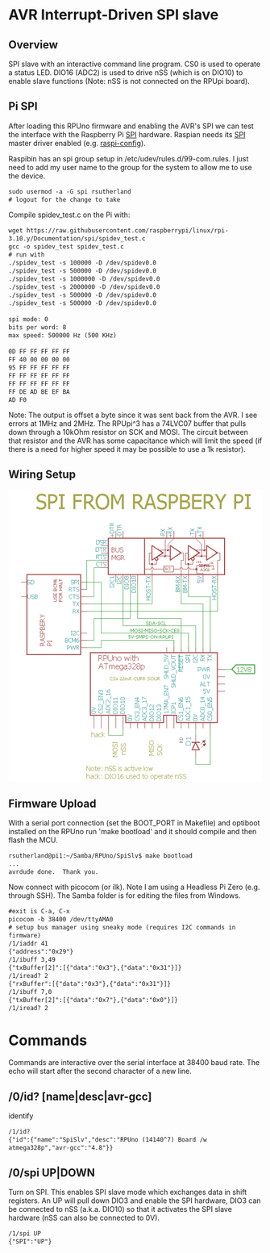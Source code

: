 # AVR  Interrupt-Driven SPI slave

## Overview

SPI slave with an interactive command line program. CS0 is used to operate a status LED. DIO16 (ADC2) is used to drive nSS (which is on DIO10) to enable slave functions (Note: nSS is not connected on the RPUpi board).


## Pi SPI

After loading this RPUno firmware and enabling the AVR's SPI we can test the interface with the Raspberry Pi [SPI] hardware. Raspian needs its [SPI] master driver enabled (e.g. [raspi-config]).

[SPI]: https://www.raspberrypi.org/documentation/hardware/raspberrypi/spi/README.md
[raspi-config]: https://www.raspberrypi.org/documentation/configuration/raspi-config.md

Raspibin has an spi group setup in /etc/udev/rules.d/99-com.rules. I just need to add my user name to the group for the system to allow me to use the device.

``` 
sudo usermod -a -G spi rsutherland
# logout for the change to take
``` 

Compile spidev_test.c on the Pi with:

``` 
wget https://raw.githubusercontent.com/raspberrypi/linux/rpi-3.10.y/Documentation/spi/spidev_test.c
gcc -o spidev_test spidev_test.c
# run with
./spidev_test -s 100000 -D /dev/spidev0.0
./spidev_test -s 500000 -D /dev/spidev0.0
./spidev_test -s 1000000 -D /dev/spidev0.0
./spidev_test -s 2000000 -D /dev/spidev0.0
./spidev_test -s 500000 -D /dev/spidev0.0
./spidev_test -s 500000 -D /dev/spidev0.0

spi mode: 0
bits per word: 8
max speed: 500000 Hz (500 KHz)

0D FF FF FF FF FF
FF 40 00 00 00 00
95 FF FF FF FF FF
FF FF FF FF FF FF
FF FF FF FF FF FF
FF DE AD BE EF BA
AD F0
``` 

Note: The output is offset a byte since it was sent back from the AVR. I see errors at 1MHz and 2MHz. The RPUpi^3 has a 74LVC07 buffer that pulls down through a 10kOhm resistor on SCK and MOSI. The circuit between that resistor and the AVR has some capacitance which will limit the speed (if there is a need for higher speed it may be possible to use a 1k resistor).


## Wiring Setup

![Wiring](./Setup/SpiSlvWiring.png)


## Firmware Upload

With a serial port connection (set the BOOT_PORT in Makefile) and optiboot installed on the RPUno run 'make bootload' and it should compile and then flash the MCU.

``` 
rsutherland@pi1:~/Samba/RPUno/SpiSlv$ make bootload
...
avrdude done.  Thank you.
``` 

Now connect with picocom (or ilk). Note I am using a Headless Pi Zero (e.g. through SSH). The Samba folder is for editing the files from Windows.

``` 
#exit is C-a, C-x
picocom -b 38400 /dev/ttyAMA0
# setup bus manager using sneaky mode (requires I2C commands in firmware)
/1/iaddr 41
{"address":"0x29"}
/1/ibuff 3,49
{"txBuffer[2]":[{"data":"0x3"},{"data":"0x31"}]}
/1/iread? 2
{"rxBuffer":[{"data":"0x3"},{"data":"0x31"}]}
/1/ibuff 7,0
{"txBuffer[2]":[{"data":"0x7"},{"data":"0x0"}]}
/1/iread? 2
``` 

# Commands

Commands are interactive over the serial interface at 38400 baud rate. The echo will start after the second character of a new line. 

## /0/id? [name|desc|avr-gcc]

identify 

``` 
/1/id?
{"id":{"name":"SpiSlv","desc":"RPUno (14140^7) Board /w atmega328p","avr-gcc":"4.8"}}
``` 


## /0/spi UP|DOWN

Turn on SPI. This enables SPI slave mode which exchanges data in shift registers. An UP will pull down DIO3 and enable the SPI hardware, DIO3 can be connected to nSS (a.k.a. DIO10) so that it activates the SPI slave hardware (nSS can also be connected to 0V). 

``` 
/1/spi UP
{"SPI":"UP"}
``` 

